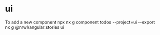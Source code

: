 # ui

To add a new component
npx nx g component todos --project=ui --export
nx g @nrwl/angular:stories ui
